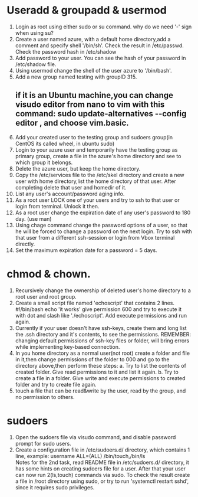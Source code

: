 # Useradd & groupadd & usermod
1. Login as root using either sudo or su command. why do we need '-' sign when using su? 
2. Create a user named azure, with a default home directory,add a comment and specify shell '/bin/sh'.
Check the result in /etc/passwd. Check the password hash in /etc/shadow
3. Add password to your user. You can see the hash of your password in /etc/shadow file.
4. Using usermod change the shell of the user azure to '/bin/bash'. 
5. Add a new group named testing with groupID 315.
     ## if it is an Ubuntu machine,you can change visudo editor from nano to vim with this command: sudo update-alternatives --config editor  , and choose vim.basic.
6. Add your created user to the testing group and sudoers group(in CentOS its called wheel, in ubuntu sudo)
7. Login to your azure user and temporarily have the testing group as primary group, create a file in the azure's home directory and see to which group it belongs.
8. Delete the azure user, but keep the home directory.
9. Copy the /etc/services file to the /etc/skel directory and create a new user with home directory,list the home directory of that user. After completing delete that user and homedir of it.
10. List any user's account/password aging info. 
11. As a root user LOCK one of your users and try to ssh to that user or login from terminal. Unlock it then.
12. As a root user change the expiration date of any user's password to 180 day. (use man)
13. Using chage command change the password options of a user, so that he will be forced to change a password on the next login. Try to ssh with that user from a different ssh-session or login from Vbox terminal directly.
14. Set the maximum expiration date for a password = 5 days. 

# chmod & chown. 
1. Recursively change the ownership of deleted user's home directory to a root user and root group. 
2. Create a small script file named 'echoscript' that contains 2 lines.
  #!/bin/bash
  echo 'it works'
give permission 600 and try to execute it with dot and slash like './echoscript'. Add execute permissions and run again.
3. Currently if your user doesn't have ssh-keys, create them and long list the .ssh directory and it's contents, to see the permissions. REMEMBER: changing default permissions of ssh-key files or folder, will bring errors while implementing key-based connection.
4. In you home directory as a normal user(not root) create a folder and file in it,then change permissions of the folder to 000 and go to the directory above,then perform these steps:
    a. Try to list the contents of created folder. Give read permissions to it and list it again.
    b. Try to create a file in a folder. Give write and execute permissions to created folder and try to create file again.
5. touch a file that can be read&write by the user, read by the group, and no permission to others.

# sudoers
1. Open the sudoers file via visudo command, and disable password prompt for sudo users.
2. Create a configuration file in /etc/sudoers.d/ directory, which contains 1 line, example: username  ALL=(ALL) /bin/touch,/bin/ls  
Notes for the 2nd task, read README file in /etc/sudoers.d/ directory, it has some hints on creating sudoers file for a user. After that your user can now run 2(ls,touch) commands via sudo.
To check the result create a file in /root directory using sudo, or try to run 'systemctl restart sshd', since it requires sudo privileges.


